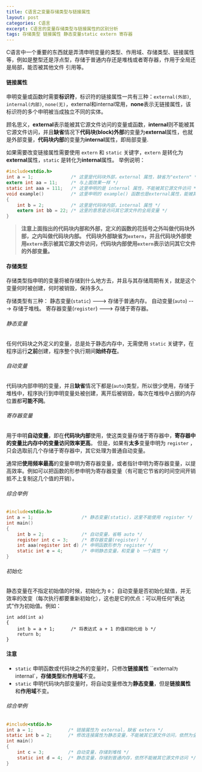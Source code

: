 ```yaml
---
title: C语言之变量存储类型与链接属性
layout: post
categories: C语言
excerpt: C语言的变量存储类型与链接属性的区别分析
tags: 存储类型 链接属性 静态变量static extern 寄存器
---
```

C语言中一个重要的东西就是弄清申明变量的类型、作用域、存储类型、链接属性等，例如是整型还是浮点型，存储于普通内存还是堆栈或者寄存器，作用于全局还是局部，能否被其他文件 引用等。

#### 链接属性

申明变量或函数时需要**标识符**，标识符的链接属性一共有三种：`external(外部)`, `internal(内部)`, `none(无)`，external和internal常用，**none**表示无链接属性，该标识符的多个申明被当成独立不同的实体。

顾名思义，**external**表示能被其它源文件访问的变量或函数，**internal**则不能被其它源文件访问，并且**缺省**情况下**代码块(block)外部**的变量为**external**属性，也就是外部变量，**代码块内部**的变量为**internal**属性，即局部变量.

如果需要改变链接属性需要使用 `extern` 和 `static` 关键字，`extern` 是转化为**external**属性，`static` 是转化为**internal**属性。
举例说明：

``` c
#include<stdio.h>
int a = 1;              /* 这里是代码块外部，external 属性，缺省为"extern" */
extern int aa = 11;     /* 与上面效果一样 */
static int aaa = 111;   /* 这里申明的是 internal 属性，不能被其它源文件访问 */
void example()          /* 这里申明的 example() 函数也是external属性，能被其它源文件访问 */
{
	int b = 2;          /* 这里是代码块内部，internal 属性 */
	extern int bb = 22; /* 这里的意思是访问其它源文件的全局变量 */
}
```
>**注意上面指出的代码块内部和外部，定义的函数的花括号之外叫做代码块外部，之内叫做代码块内部。**
>**代码块外部缺省为`extern`，并且代码块外部使用`extern`表示被其它源文件访问，代码块内部使用`extern`表示访问其它文件的外部变量。**

#### 存储类型

存储类型指申明的变量将被存储到什么地方去，并且与其存储周期有关，就是这个变量何时被创建，何时被销毁，保持多久。

存储类型有三种：
静态变量(`static`) ---> 存储于普通内存。
自动变量(`auto`)   ---> 存储于堆栈。
寄存器变量(`register`) ---> 存储于寄存器。

###### 静态变量
任何代码块之外定义的变量，总是处于静态内存中，无需使用 `static` 关键字，在程序运行**之前**创建，程序整个执行期间**始终存在**。

###### 自动变量
代码块内部申明的变量，并且**缺省**情况下都是(`auto`)类型，所以很少使用，存储于堆栈中，程序执行到申明变量处被创建，离开后被销毁，每次在堆栈中占据的内存位置都**可能不同**。

###### 寄存器变量
用于申明**自动变量**，即在**代码块内部**使用，使这类变量存储于寄存器中，**寄存器中的变量比内存中的变量访问效率更高**。
但是，如果有**太多**变量申明为 `register` ，只会选取前几个存储于寄存器中，其它处理为普通自动变量。

通常把**使用频率最高**的变量申明为寄存器变量，或者指针申明为寄存器变量，以提高效率。例如可以把函数的形参申明为寄存器变量（有可能它节省的时间空间开销抵不上复制这几个值的开销）。

###### 综合举例

``` c
#include<stdio.h>
int a = 1;                  /* 静态变量(static)，这里不能使用 register */
int main()
{
	int b = 2;              /* 自动变量，省略 auto */
	register int c = 3;     /* 寄存器变量(register) */
	int aaa(register int d) /* 申明函数形参为 register */
	static int e = 4;       /* 申明静态变量，和变量 b 一个属性 */ 
}
```

###### 初始化
静态变量在不指定初始值的时候，初始化为 `0`；
自动变量是否初始化赋值，并无效率的改变（每次执行都要重新初始化），这也是它的优点：可以用任何“表达式”作为初始值。例如：

	int add(int a)
	{
		int b = a + 1;      /* 将表达式 a + 1 的值初始化给 b */
		return b;
	}

#### 注意
* `static` 申明函数或代码块之外的变量时，只修改**链接属性** ``external` 为 `internal`，**存储类型**和**作用域**不变。
* `static` 申明代码块内部变量时，将自动变量修改为**静态变量**，但是**链接属性**和**作用域**不变。

###### 综合举例

``` c
#include<stdio.h>
int a = 1;             /* 链接属性为 external，缺省 extern */
static int b = 2;      /* 修改连接属性为静态变量，不能被其它源文件访问，依然为全局变量，存储于静态内存中 */
int main()
{
	int c = 3;         /* 自动变量，存储到堆栈 */
	static int d = 4;  /* 静态变量，存储到普通内存，依然不能被其它源文件访问 */
}
```